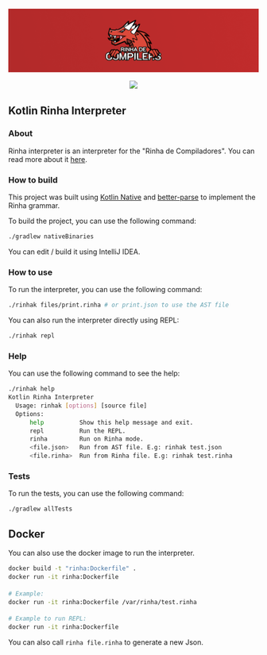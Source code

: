 <div align="center">

![banner]

[<img src="https://img.shields.io/badge/Discord-7289DA?style=for-the-badge&logo=discord&logoColor=white">](https://discord.gg/e8EzgPscCw)

</div>

## Kotlin Rinha Interpreter

### About

Rinha interpreter is an interpreter for the "Rinha de Compiladores".
You can read more about it [here](https://github.com/aripiprazole/rinha-de-compiler).

### How to build

This project was built using [Kotlin Native](https://kotlinlang.org/docs/native-overview.html) and [better-parse](https://github.com/h0tk3y/better-parse) to implement the Rinha grammar.

To build the project, you can use the following command:

```bash
./gradlew nativeBinaries
```

You can edit / build it using IntelliJ IDEA.

### How to use

To run the interpreter, you can use the following command:

```bash
./rinhak files/print.rinha # or print.json to use the AST file
```

You can also run the interpreter directly using REPL:

```bash
./rinhak repl
```

### Help

You can use the following command to see the help:

```bash
./rinhak help
Kotlin Rinha Interpreter
  Usage: rinhak [options] [source file]
  Options:
      help          Show this help message and exit.
      repl          Run the REPL.
      rinha         Run on Rinha mode.
      <file.json>   Run from AST file. E.g: rinhak test.json
      <file.rinha>  Run from Rinha file. E.g: rinhak test.rinha
```

### Tests

To run the tests, you can use the following command:

```bash
./gradlew allTests
```

[banner]: ./img/banner.png

## Docker

You can also use the docker image to run the interpreter.

```bash
docker build -t "rinha:Dockerfile" .
docker run -it rinha:Dockerfile

# Example:
docker run -it rinha:Dockerfile /var/rinha/test.rinha

# Example to run REPL:
docker run -it rinha:Dockerfile
```

You can also call `rinha file.rinha` to generate a new Json.
